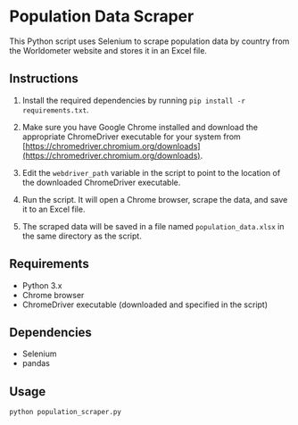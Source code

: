# Population Data Scraper

This Python script uses Selenium to scrape population data by country from the Worldometer website and stores it in an Excel file.

## Instructions

1. Install the required dependencies by running `pip install -r requirements.txt`.

2. Make sure you have Google Chrome installed and download the appropriate ChromeDriver executable for your system from [https://chromedriver.chromium.org/downloads](https://chromedriver.chromium.org/downloads).

3. Edit the `webdriver_path` variable in the script to point to the location of the downloaded ChromeDriver executable.

4. Run the script. It will open a Chrome browser, scrape the data, and save it to an Excel file.

5. The scraped data will be saved in a file named `population_data.xlsx` in the same directory as the script.

## Requirements

- Python 3.x
- Chrome browser
- ChromeDriver executable (downloaded and specified in the script)

## Dependencies

- Selenium
- pandas

## Usage

```python
python population_scraper.py

